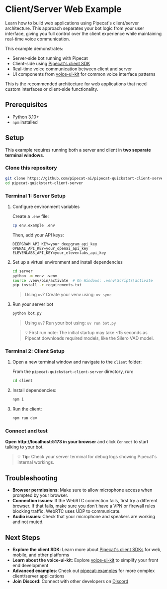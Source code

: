 # Client/Server Web Example

Learn how to build web applications using Pipecat's client/server architecture. This approach separates your bot logic from your user interface, giving you full control over the client experience while maintaining real-time voice communication.

This example demonstrates:

- Server-side bot running with Pipecat
- Client-side using [Pipecat's client SDK](https://docs.pipecat.ai/client/introduction)
- Real-time voice communication between client and server
- UI components from [voice-ui-kit](https://github.com/pipecat-ai/voice-ui-kit) for common voice interface patterns

This is the recommended architecture for web applications that need custom interfaces or client-side functionality.

## Prerequisites

- Python 3.10+
- `npm` installed

## Setup

This example requires running both a server and client in **two separate terminal windows**.

### Clone this repository

```bash
git clone https://github.com/pipecat-ai/pipecat-quickstart-client-server.git
cd pipecat-quickstart-client-server
```

### Terminal 1: Server Setup

1. Configure environment variables

   Create a `.env` file:

   ```bash
   cp env.example .env
   ```

   Then, add your API keys:

   ```
   DEEPGRAM_API_KEY=your_deepgram_api_key
   OPENAI_API_KEY=your_openai_api_key
   ELEVENLABS_API_KEY=your_elevenlabs_api_key
   ```

2. Set up a virtual environment and install dependencies

   ```bash
   cd server
   python -m venv .venv
   source .venv/bin/activate  # On Windows: .venv\Scripts\activate
   pip install -r requirements.txt
   ```

   > Using `uv`? Create your venv using: `uv sync`

3. Run your server bot

   ```bash
   python bot.py
   ```

   > Using `uv`? Run your bot using: `uv run bot.py`

   > 💡 First run note: The initial startup may take ~15 seconds as Pipecat downloads required models, like the Silero VAD model.

### Terminal 2: Client Setup

1. Open a new terminal window and navigate to the `client` folder:

   From the `pipecat-quickstart-client-server` directory, run:

   ```bash
   cd client
   ```

2. Install dependencies:

   ```bash
   npm i
   ```

3. Run the client:

   ```bash
   npm run dev
   ```

### Connect and test

**Open http://localhost:5173 in your browser** and click `Connect` to start talking to your bot.

> 💡 **Tip**: Check your server terminal for debug logs showing Pipecat's internal workings.

## Troubleshooting

- **Browser permissions**: Make sure to allow microphone access when prompted by your browser.
- **Connection issues**: If the WebRTC connection fails, first try a different browser. If that fails, make sure you don't have a VPN or firewall rules blocking traffic. WebRTC uses UDP to communicate.
- **Audio issues**: Check that your microphone and speakers are working and not muted.

## Next Steps

- **Explore the client SDK**: Learn more about [Pipecat's client SDKs](https://docs.pipecat.ai/client/introduction) for web, mobile, and other platforms
- **Learn about the voice-ui-kit**: Explore [voice-ui-kit](https://github.com/pipecat-ai/voice-ui-kit) to simplify your front end development
- **Advanced examples**: Check out [pipecat-examples](https://github.com/pipecat-ai/pipecat-examples) for more complex client/server applications
- **Join Discord**: Connect with other developers on [Discord](https://discord.gg/pipecat)

